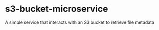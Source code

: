 # s3-bucket-microservice
A simple service that interacts with an S3 bucket to retrieve file metadata
